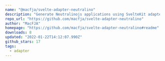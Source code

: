 ```yaml
---
name: "@macfja/svelte-adapter-neutralino"
description: "Generate Neutralinojs applications using SvelteKit adapter."
repo_url: "https://github.com/macfja/svelte-adapter-neutralino"
author: "MacFJA"
homepage: "https://github.com/macfja/svelte-adapter-neutralino#readme"
downloads: 8
updated: "2022-01-22T14:12:07.990Z"
github_stars: 17
tags: 
  - adapter
---
```

